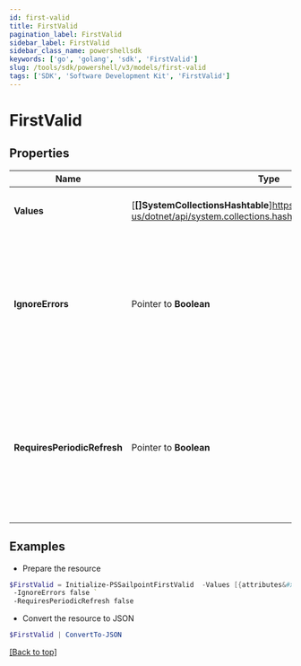 ```yaml
---
id: first-valid
title: FirstValid
pagination_label: FirstValid
sidebar_label: FirstValid
sidebar_class_name: powershellsdk
keywords: ['go', 'golang', 'sdk', 'FirstValid'] 
slug: /tools/sdk/powershell/v3/models/first-valid
tags: ['SDK', 'Software Development Kit', 'FirstValid']
---
```



# FirstValid

## Properties

Name | Type | Description | Notes
------------ | ------------- | ------------- | -------------
**Values** |  [**[]SystemCollectionsHashtable**]https://learn.microsoft.com/en-us/dotnet/api/system.collections.hashtable?view=net-8.0 | An array of attributes to evaluate for existence. | 
**IgnoreErrors** |  Pointer to **Boolean** | a true or false value representing to move on to the next option if an error (like an Null Pointer Exception) were to occur. | [optional] [default to $false]
**RequiresPeriodicRefresh** |  Pointer to **Boolean** | A value that indicates whether the transform logic should be re-evaluated every evening as part of the identity refresh process | [optional] [default to $false]

## Examples

- Prepare the resource
```powershell
$FirstValid = Initialize-PSSailpointFirstValid  -Values [{attributes&#x3D;{sourceName&#x3D;Active Directory, attributeName&#x3D;sAMAccountName}, type&#x3D;accountAttribute}, {attributes&#x3D;{sourceName&#x3D;Okta, attributeName&#x3D;login}, type&#x3D;accountAttribute}, {attributes&#x3D;{sourceName&#x3D;HR Source, attributeName&#x3D;employeeID}, type&#x3D;accountAttribute}] `
 -IgnoreErrors false `
 -RequiresPeriodicRefresh false
```

- Convert the resource to JSON
```powershell
$FirstValid | ConvertTo-JSON
```


[[Back to top]](#) 


